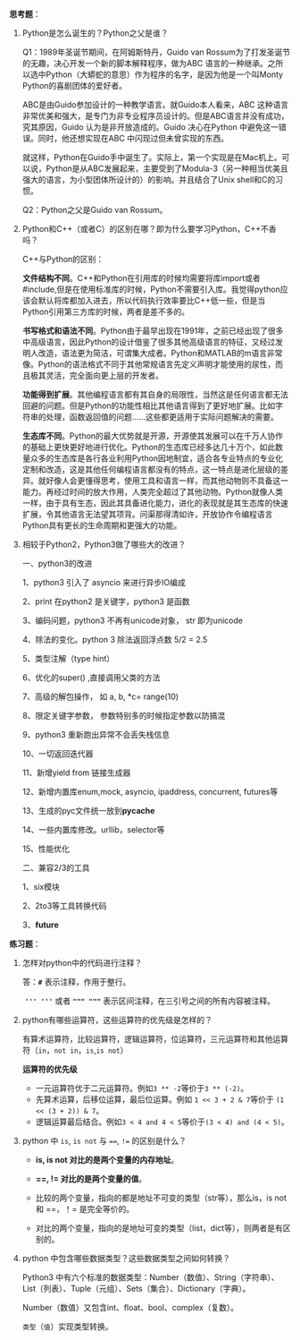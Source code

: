 **思考题**：

1. Python是怎么诞生的？Python之父是谁？

   Q1：1989年圣诞节期间，在阿姆斯特丹，Guido van Rossum为了打发圣诞节的无趣，决心开发一个新的脚本解释程序，做为ABC 语言的一种继承。之所以选中Python（大蟒蛇的意思）作为程序的名字，是因为他是一个叫Monty Python的喜剧团体的爱好者。

   ABC是由Guido参加设计的一种教学语言。就Guido本人看来，ABC 这种语言非常优美和强大，是专门为非专业程序员设计的。但是ABC语言并没有成功，究其原因，Guido 认为是非开放造成的。Guido 决心在Python 中避免这一错误。同时，他还想实现在ABC 中闪现过但未曾实现的东西。

   就这样，Python在Guido手中诞生了。实际上，第一个实现是在Mac机上。可以说，Python是从ABC发展起来，主要受到了Modula-3（另一种相当优美且强大的语言，为小型团体所设计的）的影响。并且结合了Unix shell和C的习惯。

   Q2：Python之父是Guido van Rossum。

2. Python和C++（或者C）的区别在哪？即为什么要学习Python，C++不香吗？

   C++与Python的区别：

   **文件结构不同**。C++和Python在引用库的时候均需要将库import或者#include,但是在使用标准库的时候，Python不需要引入库。我觉得python应该会默认将库都加入进去，所以代码执行效率要比C++低一些，但是当Python引用第三方库的时候，两者是差不多的。

   **书写格式和语法不同**。Python由于最早出现在1991年，之前已经出现了很多中高级语言，因此Python的设计借鉴了很多其他高级语言的特征，又经过发明人改造，语法更为简洁，可谓集大成者。Python和MATLAB的m语言非常像。Python的语法格式不同于其他常规语言先定义声明才能使用的尿性，而且极其灵活，完全面向更上层的开发者。

   **功能得到扩展**。其他编程语言都有其自身的局限性，当然这是任何语言都无法回避的问题。但是Python的功能性相比其他语言得到了更好地扩展。比如字符串的处理，函数返回值的问题……这些都更适用于实际问题解决的需要。

   **生态库不同**。Python的最大优势就是开源，开源使其发展可以在千万人协作的基础上更快更好地进行优化。Python的生态库已经多达几十万个，如此数量众多的生态库是各行各业利用Python因地制宜，适合各专业特点的专业化定制和改造，这是其他任何编程语言都没有的特点，这一特点是进化层级的差异。就好像人会更懂得思考，使用工具和语言一样，而其他动物则不具备这一能力。再经过时间的放大作用，人类完全超过了其他动物。Python就像人类一样，由于具有生态，因此其具备进化能力，进化的表现就是其生态库的快速扩展，令其他语言无法望其项背。问渠那得清如许，开放协作令编程语言Python具有更长的生命周期和更强大的功能。

3. 相较于Python2，Python3做了哪些大的改进？

   一、python3的改进

   1、python3 引入了 asyncio 来进行异步IO编成

   2、print 在python2 是关键字，python3 是函数

   3、编码问题，python3 不再有unicode对象， str 即为unicode

   4、除法的变化。python 3 除法返回浮点数 5/2 = 2.5

   5、类型注解（type hint）

   6、优化的super() ,直接调用父类的方法

   7、高级的解包操作， 如 a, b, *c= range(10)

   8、限定关键字参数， 参数特别多的时候指定参数以防搞混

   9、python3 重新跑出异常不会丢失栈信息

   10、一切返回迭代器

   11、新增yield from 链接生成器

   12、新增内置库enum,mock, asyncio, ipaddress, concurrent, futures等

   13、生成的pyc文件统一放到**pycache**

   14、一些内置库修改。urllib，selector等

   15、性能优化

   二、兼容2/3的工具

   1、six模块

   2、2to3等工具转换代码

   3、**future**

**练习题**：

1. 怎样对python中的代码进行注释？

   答：**`#`** 表示注释，作用于整行。

   ​        **`''' '''`** 或者 **`""" """`** 表示区间注释，在三引号之间的所有内容被注释。

2. python有哪些运算符，这些运算符的优先级是怎样的？

   有算术运算符，比较运算符，逻辑运算符，位运算符，三元运算符和其他运算符（`in`，`not in`，`is`,`is not`）

   **运算符的优先级**

   - 一元运算符优于二元运算符。例如`3 ** -2`等价于`3 ** (-2)`。
   - 先算术运算，后移位运算，最后位运算。例如 `1 << 3 + 2 & 7`等价于 `(1 << (3 + 2)) & 7`。
   - 逻辑运算最后结合。例如`3 < 4 and 4 < 5`等价于`(3 < 4) and (4 < 5)`。

3. python 中 `is`, `is not` 与 `==`, `!=` 的区别是什么？

   - **is, is not 对比的是两个变量的内存地址**。

   - **==, != 对比的是两个变量的值**。

   - 比较的两个变量，指向的都是地址不可变的类型（str等），那么is，is not 和 ==，！= 是完全等价的。

   - 对比的两个变量，指向的是地址可变的类型（list，dict等），则两者是有区别的。

4. python 中包含哪些数据类型？这些数据类型之间如何转换？

   Python3 中有六个标准的数据类型：Number（数值）、String（字符串）、List（列表）、Tuple（元组）、Sets（集合）、Dictionary（字典）。

   Number（数值）又包含int、float、bool、complex（复数）。

   `类型`（`值`）实现类型转换。

   
